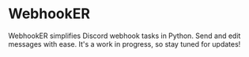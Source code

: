 # WebhookER
WebhookER simplifies Discord webhook tasks in Python. Send and edit messages with ease. It's a work in progress, so stay tuned for updates!
